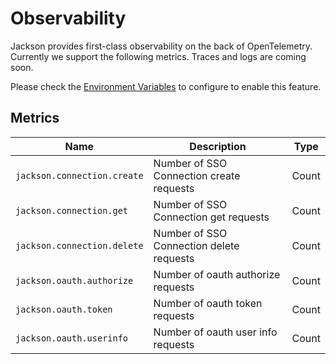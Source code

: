 # Observability

Jackson provides first-class observability on the back of OpenTelemetry. Currently we support the following metrics. Traces and logs are coming soon.

Please check the [Environment Variables](./deploy/env-variables.md#opentelemetry-configuration) to configure to enable this feature.

## Metrics

| Name                        | Description                              | Type  |
| --------------------------- | ---------------------------------------- | ----- |
| `jackson.connection.create` | Number of SSO Connection create requests | Count |
| `jackson.connection.get`    | Number of SSO Connection get requests    | Count |
| `jackson.connection.delete` | Number of SSO Connection delete requests | Count |
| `jackson.oauth.authorize`   | Number of oauth authorize requests       | Count |
| `jackson.oauth.token`       | Number of oauth token requests           | Count |
| `jackson.oauth.userinfo`    | Number of oauth user info requests       | Count |
